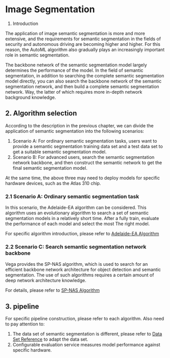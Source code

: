# Image Segmentation

1. Introduction

The application of image semantic segmentation is more and more extensive, and the requirements for semantic segmentation in the fields of security and autonomous driving are becoming higher and higher. For this reason, the AutoML algorithm also gradually plays an increasingly important role in semantic segmentation.

The backbone network of the semantic segmentation model largely determines the performance of the model. In the field of semantic segmentation, in addition to searching the complete semantic segmentation model directly, you can also search the backbone network of the semantic segmentation network, and then build a complete semantic segmentation network. Way, the latter of which requires more in-depth network background knowledge.

## 2. Algorithm selection

According to the description in the previous chapter, we can divide the application of semantic segmentation into the following scenarios:

1. Scenario A: For ordinary semantic segmentation tasks, users want to provide a semantic segmentation training data set and a test data set to get a suitable semantic segmentation model.
2. Scenario B: For advanced users, search the semantic segmentation network backbone, and then construct the semantic network to get the final semantic segmentation model.

At the same time, the above three may need to deploy models for specific hardware devices, such as the Atlas 310 chip.

### 2.1 Scenario A: Ordinary semantic segmentation task

In this scenario, the Adelaide-EA algorithm can be considered. This algorithm uses an evolutionary algorithm to search a set of semantic segmentation models in a relatively short time. After a fully train, evaluate the performance of each model and select the most The right model.

For specific algorithm introduction, please refer to [Adelaide-EA Algorithm](../algorithms/adelaide_ea.md)

### 2.2 Scenario C: Search semantic segmentation network backbone

Vega provides the SP-NAS algorithm, which is used to search for an efficient backbone network architecture for object detection and semantic segmentation. The use of such algorithms requires a certain amount of deep network architecture knowledge.

For details, please refer to [SP-NAS Algorithm](../algorithms/sp_nas.md)

## 3. pipeline

For specific pipeline construction, please refer to each algorithm. Also need to pay attention to:

1. The data set of semantic segmentation is different, please refer to [Data Set Reference](../developer/datasets.md) to adapt the data set.
2. Configurable evaluation service measures model performance against specific hardware.
